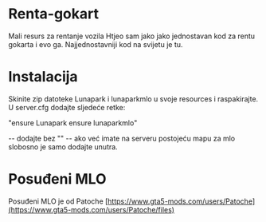 # Renta-gokart

Mali resurs za rentanje vozila
Htjeo sam jako jako jednostavan kod za rentu gokarta i evo ga. 
Najjednostavniji kod na svijetu je tu.

# Instalacija

Skinite zip datoteke Lunapark i lunaparkmlo u svoje resources i raspakirajte.
U server.cfg dodajte sljedeće retke: 

"ensure Lunapark
 ensure lunaparkmlo"
 
-- dodajte bez ""
-- ako već imate na serveru postojeću mapu za mlo slobosno je samo dodajte unutra.

# Posuđeni MLO

Posuđeni MLO je od Patoche
[https://www.gta5-mods.com/users/Patoche](https://www.gta5-mods.com/users/Patoche/files)
